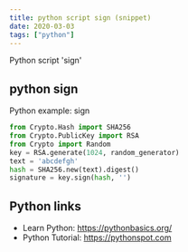 ```yaml
---
title: python script sign (snippet)
date: 2020-03-03
tags: ["python"]
---
```

Python script 'sign'


## python sign

Python example: sign

```python
from Crypto.Hash import SHA256
from Crypto.PublicKey import RSA
from Crypto import Random
key = RSA.generate(1024, random_generator)
text = 'abcdefgh'
hash = SHA256.new(text).digest()
signature = key.sign(hash, '')


```

## Python links

- Learn Python: https://pythonbasics.org/
- Python Tutorial: https://pythonspot.com
